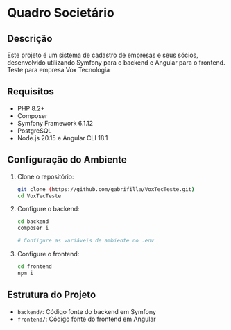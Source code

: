 
# Quadro Societário

## Descrição

Este projeto é um sistema de cadastro de empresas e seus sócios, desenvolvido utilizando Symfony para o backend e Angular para o frontend.
Teste para empresa Vox Tecnologia

## Requisitos

- PHP 8.2+
- Composer
- Symfony Framework 6.1.12
- PostgreSQL
- Node.js 20.15 e Angular CLI 18.1

## Configuração do Ambiente

1. Clone o repositório:
    ```bash
    git clone (https://github.com/gabrifilla/VoxTecTeste.git)
    cd VoxTecTeste
    ```

2. Configure o backend:
    ```bash
    cd backend
    composer i
    
    # Configure as variáveis de ambiente no .env
    
    ```

3. Configure o frontend:
    ```bash
    cd frontend
    npm i
    
    ```

## Estrutura do Projeto

- `backend/`: Código fonte do backend em Symfony
- `frontend/`: Código fonte do frontend em Angular
